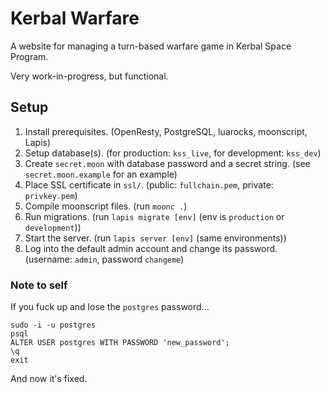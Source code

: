 # Kerbal Warfare

A website for managing a turn-based warfare game in Kerbal Space Program.

Very work-in-progress, but functional.

## Setup

1. Install prerequisites.
   (OpenResty, PostgreSQL, luarocks, moonscript, Lapis)
2. Setup database(s).
   (for production: `kss_live`, for development: `kss_dev`)
3. Create `secret.moon` with database password and a secret string.
   (see `secret.moon.example` for an example)
4. Place SSL certificate in `ssl/`.
   (public: `fullchain.pem`, private: `privkey.pem`)
5. Compile moonscript files.
   (run `moonc .`)
6. Run migrations.
   (run `lapis migrate [env]` (env is `production` or `development`))
7. Start the server.
   (run `lapis server [env]` (same environments))
8. Log into the default admin account and change its password.
   (username: `admin`, password `changeme`)

### Note to self

If you fuck up and lose the `postgres` password...

```
sudo -i -u postgres
psql
ALTER USER postgres WITH PASSWORD 'new_password';
\q
exit
```

And now it's fixed.
